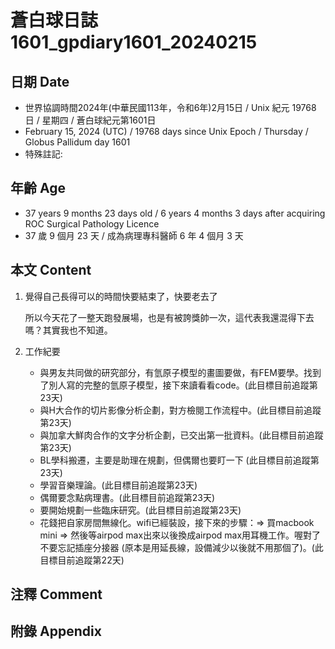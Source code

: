 [_metadata_:encoding]: - "utf-8"
[_metadata_:language]: - "zh-Hant-TW"
[_metadata_:fileformat]: - "markdown"
[_metadata_:MIME_type]: - "text/plain"
[_metadata_:markdown_version]: - "commonmark version 0.30"
[_metadata_:markdown_spec]: - "https://spec.commonmark.org/0.30/"

# 蒼白球日誌1601_gpdiary1601_20240215 #

## 日期 Date ##

* 世界協調時間2024年(中華民國113年，令和6年)2月15日 / Unix 紀元 19768 日 / 星期四 / 蒼白球紀元第1601日
* February 15, 2024 (UTC) / 19768 days since Unix Epoch / Thursday / Globus Pallidum day 1601
* 特殊註記:

## 年齡 Age ##

* 37 years 9 months 23 days old / 6 years 4 months 3 days after acquiring ROC Surgical Pathology Licence
* 37 歲 9 個月 23 天 / 成為病理專科醫師 6 年 4 個月 3 天

## 本文 Content ##

1. 覺得自己長得可以的時間快要結束了，快要老去了

    所以今天花了一整天跑發展場，也是有被誇獎帥一次，這代表我還混得下去嗎？其實我也不知道。
    
2. 工作紀要

   - 與男友共同做的研究部分，有氫原子模型的畫圖要做，有FEM要學。找到了別人寫的完整的氫原子模型，接下來讀看看code。(此目標目前追蹤第23天)
   - 與H大合作的切片影像分析企劃，對方檢閱工作流程中。(此目標目前追蹤第23天)
   - 與加拿大鮮肉合作的文字分析企劃，已交出第一批資料。(此目標目前追蹤第23天)
   - BL學科搬遷，主要是助理在規劃，但偶爾也要盯一下 (此目標目前追蹤第23天)
   - 學習音樂理論。(此目標目前追蹤第23天)
   - 偶爾要念點病理書。(此目標目前追蹤第23天)
   - 要開始規劃一些臨床研究。(此目標目前追蹤第23天)
   - 花錢把自家房間無線化。wifi已經裝設，接下來的步驟：=> 買macbook mini => 然後等airpod max出來以後換成airpod max用耳機工作。喔對了不要忘記插座分接器 (原本是用延長線，設備減少以後就不用那個了)。(此目標目前追蹤第22天)


## 注釋 Comment ##


## 附錄 Appendix ##

